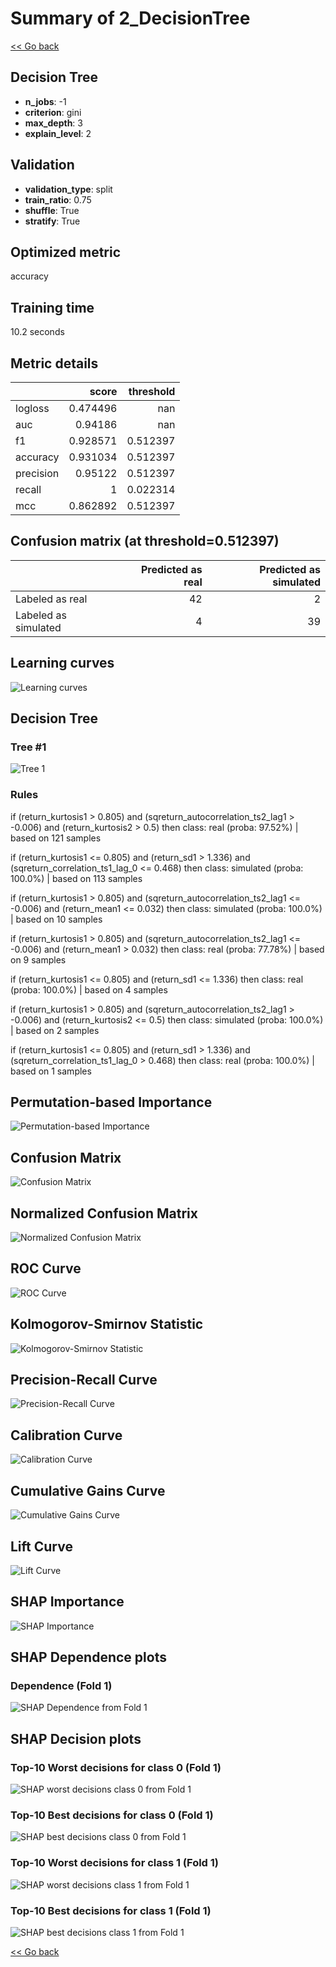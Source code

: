 # Summary of 2_DecisionTree

[<< Go back](../README.md)


## Decision Tree
- **n_jobs**: -1
- **criterion**: gini
- **max_depth**: 3
- **explain_level**: 2

## Validation
 - **validation_type**: split
 - **train_ratio**: 0.75
 - **shuffle**: True
 - **stratify**: True

## Optimized metric
accuracy

## Training time

10.2 seconds

## Metric details
|           |    score |   threshold |
|:----------|---------:|------------:|
| logloss   | 0.474496 |  nan        |
| auc       | 0.94186  |  nan        |
| f1        | 0.928571 |    0.512397 |
| accuracy  | 0.931034 |    0.512397 |
| precision | 0.95122  |    0.512397 |
| recall    | 1        |    0.022314 |
| mcc       | 0.862892 |    0.512397 |


## Confusion matrix (at threshold=0.512397)
|                      |   Predicted as real |   Predicted as simulated |
|:---------------------|--------------------:|-------------------------:|
| Labeled as real      |                  42 |                        2 |
| Labeled as simulated |                   4 |                       39 |

## Learning curves
![Learning curves](learning_curves.png)

## Decision Tree 

### Tree #1
![Tree 1](learner_fold_0_tree.svg)

### Rules

if (return_kurtosis1 > 0.805) and (sqreturn_autocorrelation_ts2_lag1 > -0.006) and (return_kurtosis2 > 0.5) then class: real (proba: 97.52%) | based on 121 samples

if (return_kurtosis1 <= 0.805) and (return_sd1 > 1.336) and (sqreturn_correlation_ts1_lag_0 <= 0.468) then class: simulated (proba: 100.0%) | based on 113 samples

if (return_kurtosis1 > 0.805) and (sqreturn_autocorrelation_ts2_lag1 <= -0.006) and (return_mean1 <= 0.032) then class: simulated (proba: 100.0%) | based on 10 samples

if (return_kurtosis1 > 0.805) and (sqreturn_autocorrelation_ts2_lag1 <= -0.006) and (return_mean1 > 0.032) then class: real (proba: 77.78%) | based on 9 samples

if (return_kurtosis1 <= 0.805) and (return_sd1 <= 1.336) then class: real (proba: 100.0%) | based on 4 samples

if (return_kurtosis1 > 0.805) and (sqreturn_autocorrelation_ts2_lag1 > -0.006) and (return_kurtosis2 <= 0.5) then class: simulated (proba: 100.0%) | based on 2 samples

if (return_kurtosis1 <= 0.805) and (return_sd1 > 1.336) and (sqreturn_correlation_ts1_lag_0 > 0.468) then class: real (proba: 100.0%) | based on 1 samples





## Permutation-based Importance
![Permutation-based Importance](permutation_importance.png)
## Confusion Matrix

![Confusion Matrix](confusion_matrix.png)


## Normalized Confusion Matrix

![Normalized Confusion Matrix](confusion_matrix_normalized.png)


## ROC Curve

![ROC Curve](roc_curve.png)


## Kolmogorov-Smirnov Statistic

![Kolmogorov-Smirnov Statistic](ks_statistic.png)


## Precision-Recall Curve

![Precision-Recall Curve](precision_recall_curve.png)


## Calibration Curve

![Calibration Curve](calibration_curve_curve.png)


## Cumulative Gains Curve

![Cumulative Gains Curve](cumulative_gains_curve.png)


## Lift Curve

![Lift Curve](lift_curve.png)



## SHAP Importance
![SHAP Importance](shap_importance.png)

## SHAP Dependence plots

### Dependence (Fold 1)
![SHAP Dependence from Fold 1](learner_fold_0_shap_dependence.png)

## SHAP Decision plots

### Top-10 Worst decisions for class 0 (Fold 1)
![SHAP worst decisions class 0 from Fold 1](learner_fold_0_shap_class_0_worst_decisions.png)
### Top-10 Best decisions for class 0 (Fold 1)
![SHAP best decisions class 0 from Fold 1](learner_fold_0_shap_class_0_best_decisions.png)
### Top-10 Worst decisions for class 1 (Fold 1)
![SHAP worst decisions class 1 from Fold 1](learner_fold_0_shap_class_1_worst_decisions.png)
### Top-10 Best decisions for class 1 (Fold 1)
![SHAP best decisions class 1 from Fold 1](learner_fold_0_shap_class_1_best_decisions.png)

[<< Go back](../README.md)
